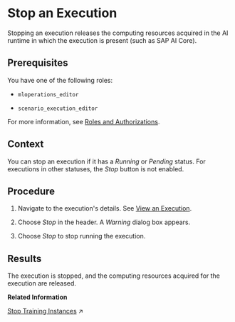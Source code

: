 <!-- loio9554f1cd889f4e2c8f0f4065bb5bfbc6 -->

# Stop an Execution

Stopping an execution releases the computing resources acquired in the AI runtime in which the execution is present \(such as SAP AI Core\).



<a name="loio9554f1cd889f4e2c8f0f4065bb5bfbc6__prereq_b54_nld_jpb"/>

## Prerequisites

You have one of the following roles:

-   `mloperations_editor`

-   `scenario_execution_editor`


For more information, see [Roles and Authorizations](roles-and-authorizations-4ef8499.md).



<a name="loio9554f1cd889f4e2c8f0f4065bb5bfbc6__context_rxd_rnd_jpb"/>

## Context

You can stop an execution if it has a *Running* or *Pending* status. For executions in other statuses, the *Stop* button is not enabled.



## Procedure

1.  Navigate to the execution's details. See [View an Execution](view-an-execution-33bae6d.md).

2.  Choose *Stop* in the header. A *Warning* dialog box appears.

3.  Choose *Stop* to stop running the execution.




<a name="loio9554f1cd889f4e2c8f0f4065bb5bfbc6__result_rr1_4nd_jpb"/>

## Results

The execution is stopped, and the computing resources acquired for the execution are released.

**Related Information**  


[Stop Training Instances](https://help.sap.com/viewer/2d6c5984063c40a59eda62f4a9135bee/CLOUD/en-US/3d853443027449d9a33723165b19b25a.html "") :arrow_upper_right:

